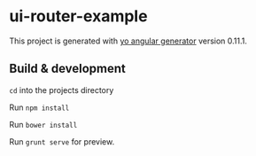 # ui-router-example

This project is generated with [yo angular generator](https://github.com/yeoman/generator-angular)
version 0.11.1.

## Build & development

`cd` into the projects directory

Run `npm install`

Run `bower install`

Run `grunt serve` for preview.
